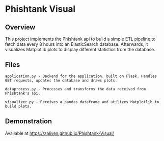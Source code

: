# Phishtank Visual
## Overview 
This project implements the Phishtank api to build a simple ETL pipeline to fetch data every 8 hours into an ElasticSearch database. Afterwards, it visualizes Matplotlib plots to display different statistics from the database.


## Files
```
application.py - Backend for the application, built on Flask. Handles GET requests, updates the database and draws plots.

dataprocess.py - Processes and transforms the data received from Phishtank's api.

visualizer.py - Receives a pandas dataframe and utilizes Matplotlib to build plots.
``` 

## Demonstration
Available at https://zaliven.github.io/Phishtank-Visual/


